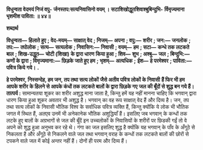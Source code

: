 **विधुन्वता वेदमयं निजं वपु-** **र्जनस्तप:सत्यनिवासिनो वयम् ।** **सटाशिखोद्धूतशिवाश्बुबिन्दुभि-** **र्विमृज्यमाना भृशमीश पाविता: ॥ ४४॥** 

**शब्दार्थ** 

**विधुन्वता—** **हिलाते हुए** **; वेद-मयम्—** **साक्षात् वेद** **; निजम्—** **अपना** **; वपु:—** **शरीर** **; जन:—** **जनलोक** **; तप:—** **तपोलोक** **; सत्य—** **सत्यलोक** **; निवासिन:—** **निवासी** **; वयम्—** **हम** **; सटा—** **कन्धे तक लटकते बाल** **; शिख-उद्धूत—** **चोटी (शिखा) के द्वारा धारण** **किया हुआ** **; शिव—** **शुभ** **; अश्बु—** **जल** **; बिन्दुभि:—** **कणों के द्वारा** **; विमृज्यमाना:—** **छिड़के जाते हुए हम** **; भृशम्—** **अत्यधिक** **;** **ईश—** **हे परमेश्वर** **; पाविता:—** **पवित्र किये गये।** **.** 

**हे परमेश्वर, निस्सन्देह, हम जन, तप तथा सत्य लोकों जैसे अतीव पवित्र लोकों के निवासी** **हैं फिर भी हम आपके शरीर के हिलने से आपके कंधों तक लटकते बालों के द्वारा छिड़के गए** **जल की बूँदों से शुद्ध बन गये हैं।** **तात्पर्य :** सामान्यतया शूकर का शरीर अशुद्ध माना जाता है, किन्तु हमें यह नहीं मानना चाहिए कि भगवान् द्वारा धारण किया हुआ शूकर अवतार भी अशुद्ध है। भगवान् का वह रूप साक्षात् वेद हैं और दिव्य है। जन, तप तथा सत्य लोकों के निवासी भौतिक विश्व के सर्वाधिक पवित्र व्यक्ति हैं, किन्तु क्योंकि ये लोक भी भौतिक जगत में स्थित हैं, अतएव उनमें भी अनेकानेक भौतिक अशुद्धियाँ हैं। इसलिए जब भगवान् के कन्धों तक लटके हुए बालों के अग्रभागों से जल की बूँदें इन उच्चलोकों के निवासियों के शरीरों पर छिडकी गईं तो वे अपने को शुद्ध हुआ अनुभव कर रहे थे। गंगा का जल इसलिए शुद्ध है क्योंकि यह भगवान् के पाँव के अँगूठे से निकलता है और अँगूठे से निकलने वाले जल तथा भगवान् वराह के कन्धों तक लटकते बालों की छोरों से टपकने वाले जल में कोई अन्तर नहीं हैं। दोनों ही परम और दिव्य हैं।  